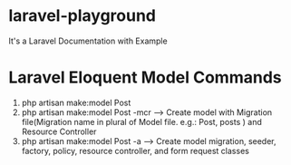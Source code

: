 # laravel-playground
It's a Laravel Documentation with Example

# Laravel Eloquent Model Commands
1. php artisan make:model Post
2. php artisan make:model Post -mcr --> Create model with Migration file(Migration name in plural of Model file. e.g.: Post, posts ) and Resource Controller
3. php artisan make:model Post -a --> Create model migration, seeder, factory, policy, resource controller, and form request classes